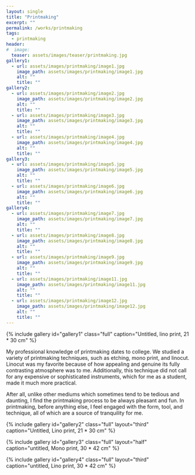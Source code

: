 ```yaml
---
layout: single
title: "Printmaking"
excerpt: ""
permalink: /works/printmaking
tags:
  - printmaking
header:
#  image: 
  teaser: assets/images/teaser/printmaking.jpg
gallery1:
  - url: assets/images/printmaking/image1.jpg
    image_path: assets/images/printmaking/image1.jpg
    alt: ""
    title: ""
gallery2:
  - url: assets/images/printmaking/image2.jpg
    image_path: assets/images/printmaking/image2.jpg
    alt: ""
    title: ""
  - url: assets/images/printmaking/image3.jpg
    image_path: assets/images/printmaking/image3.jpg
    alt: ""
    title: ""
  - url: assets/images/printmaking/image4.jpg
    image_path: assets/images/printmaking/image4.jpg
    alt: ""
    title: ""
gallery3:
  - url: assets/images/printmaking/image5.jpg
    image_path: assets/images/printmaking/image5.jpg
    alt: ""
    title: ""
  - url: assets/images/printmaking/image6.jpg
    image_path: assets/images/printmaking/image6.jpg
    alt: ""
    title: ""
gallery4:
  - url: assets/images/printmaking/image7.jpg
    image_path: assets/images/printmaking/image7.jpg
    alt: ""
    title: ""
  - url: assets/images/printmaking/image8.jpg
    image_path: assets/images/printmaking/image8.jpg
    alt: ""
    title: ""
  - url: assets/images/printmaking/image9.jpg
    image_path: assets/images/printmaking/image9.jpg
    alt: ""
    title: ""
  - url: assets/images/printmaking/image11.jpg
    image_path: assets/images/printmaking/image11.jpg
    alt: ""
    title: ""
  - url: assets/images/printmaking/image12.jpg
    image_path: assets/images/printmaking/image12.jpg
    alt: ""
    title: ""
---
```


{% include gallery id="gallery1" class="full" caption="Untitled, lino print, 21 * 30 cm" %}


My professional knowledge of printmaking dates to college. We studied a variety of printmaking techniques, such as etching, mono print, and linocut. Linocut was my favorite because of how appealing and genuine its fully contrasting atmosphere was to me. Additionally, this technique did not call for any expensive or sophisticated instruments, which for me as a student, made it much more practical.

After all, unlike other mediums which sometimes tend to be tedious and daunting, I find the printmaking process to be always pleasant and fun. In printmaking, before anything else, I feel engaged with the form, tool, and technique, all of which are a source of tranquility for me.


{% include gallery id="gallery2" class="full" layout="third" caption="Untitled, Lino print, 21 * 30 cm" %}

{% include gallery id="gallery3" class="full" layout="half" caption="untitled, Mono print, 30 * 42 cm" %}

{% include gallery id="gallery4" class="full" layout="third" caption="untitled, Lino print, 30 * 42 cm" %}
